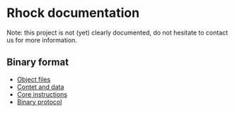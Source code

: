# Rhock documentation

Note: this project is not (yet) clearly documented, do not hesitate
to contact us for more information.

## Binary format

* [Object files](obj.md)
* [Contet and data](context.md)
* [Core instructions](instructions.md)
* [Binary protocol](protocol.md)

